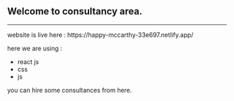 <h2>Welcome to consultancy area.</h2>
<hr>
website is live here : https://happy-mccarthy-33e697.netlify.app/

here we are using :

- react js
- css
- js

you can hire some consultances from here.
